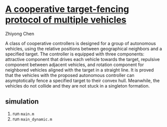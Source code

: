 # [A cooperative target-fencing protocol of multiple vehicles](https://doi.org/10.1016/j.automatica.2019.05.034)

Zhiyong Chen

A class of cooperative controllers is designed for a group of autonomous vehicles, using the relative positions between geographical neighbors and a specified target. The controller is equipped with three components: attractive component that drives each vehicle towards the target, repulsive component between adjacent vehicles, and rotation component for neighbored vehicles aligned with the target in a straight line. It is proved that the vehicles with the proposed autonomous controller can asymptotically fence a specified target to their convex hull. Meanwhile, the vehicles do not collide and they are not stuck in a singleton formation.

## simulation

1. run `main.m`
2. run `main_dynamic.m`